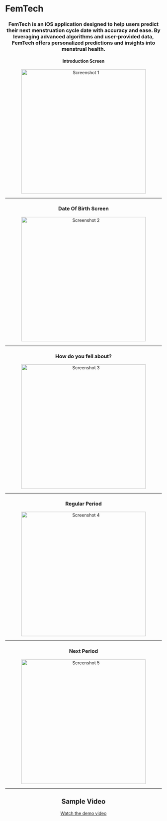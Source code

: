 <h1>FemTech</h1>

<h3 align = "center">FemTech is an iOS application designed to help users predict their next menstruation cycle date with accuracy and ease. By leveraging advanced algorithms and user-provided data, FemTech offers personalized predictions and insights into menstrual health. </h3>

<div align="center">
  <h4>Introduction Screen</h4>
  <img src="https://github.com/Vivek04-05/FemtechImage/blob/main/Simulator%20Screenshot%20-%20iPhone%2015%20Pro%20-%202024-07-01%20at%2016.04.47.png" alt="Screenshot 1" width="400"/>
  <hr>
  <h3>Date Of Birth Screen</h3>
  <img src="https://github.com/Vivek04-05/FemtechImage/blob/main/Simulator%20Screenshot%20-%20iPhone%2015%20Pro%20-%202024-07-01%20at%2016.04.50.png" alt="Screenshot 2" width="400"/>
  <hr>
   <h3>How do you fell about?</h3>
  <img src="https://github.com/Vivek04-05/FemtechImage/blob/main/Simulator%20Screenshot%20-%20iPhone%2015%20Pro%20-%202024-07-01%20at%2016.04.55.png" alt="Screenshot 3" width="400"/>
  <hr>
   <h3>Regular Period</h3>
  <img src="https://github.com/Vivek04-05/FemtechImage/blob/main/Simulator%20Screenshot%20-%20iPhone%2015%20Pro%20-%202024-07-01%20at%2016.05.12.png" alt="Screenshot 4" width="400"/>
  <hr>
   <h3>Next Period</h3>
  <img src="https://github.com/Vivek04-05/FemtechImage/blob/main/Simulator%20Screenshot%20-%20iPhone%2015%20Pro%20-%202024-07-01%20at%2018.29.16.png" alt="Screenshot 5" width="400"/>
</div>
<hr>
<div align="center">
  <h2>Sample Video</h2>
  <a href="https://github.com/Vivek04-05/FemtechImage/blob/main/Simulator%20Screen%20Recording%20-%20iPhone%2015%20Pro%20-%202024-07-01%20at%2016.09.17.mp4">Watch the demo video</a>
</div>
